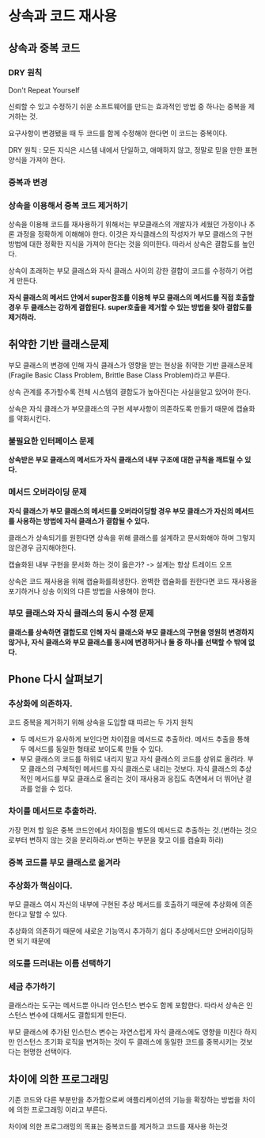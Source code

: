 # 상속과 코드 재사용

## 상속과 중복 코드

### DRY 원칙

Don't Repeat Yourself

신뢰할 수 있고 수정하기 쉬운 소프트웨어를 만드는 효과적인 방법 중 하나는 중복을 제거하는 것.

요구사항이 변경됐을 때 두 코드를 함께 수정해야 한다면 이 코드는 중복이다.

DRY 원칙 : 모든 지식은 시스템 내에서 단일하고, 애매하지 않고, 정말로 믿을 만한 표현 양식을 가져야 한다.

### 중복과 변경

### 상속을 이용해서 중복 코드 제거하기

상속을 이용해 코드를 재사용하기 위해서는 부모클래스의 개발자가 세웠던 가정이나 추론 과정을 정확하게 이해해야 한다. 이것은 자식클래스의 작성자가 부모 클래스의 구현 방법에 대한 정확한 지식을 가져야 한다는 것을 의미한다. 따라서 상속은 결합도를 높인다.

상속이 초래하는 부모 클래스와 자식 클래스 사이의 강한 결합이 코드를 수정하기 어렵게 만든다.

**자식 클래스의 메서드 안에서 super참조를 이용해 부모 클래스의 메서드를 직접 호출할 경우 두 클래스는 강하게 결합된다. super호출을 제거할 수 있는 방법을 찾아 결합도를 제거하라.**

## 취약한 기반 클래스문제

부모 클래스의 변경에 인해 자식 클래스가 영향을 받는 현상을 취약한 기반 클래스문제(Fragile Basic Class Problem, Brittle Base Class Problem)라고 부른다.

상속 관계를 추가할수록 전체 시스템의 결합도가 높아진다는 사실을알고 있어야 한다.

상속은 자식 클래스가 부모클래스의 구현 세부사항이 의존하도록 만들기 때문에 캡슐화를 약화시킨다.

### 불필요한 인터페이스 문제

**상속받은 부모 클래스의 메서드가 자식 클래스의 내부 구조에 대한 규칙을 깨트릴 수 있다.**

### 메서드 오버라이딩 문제

**자식 클래스가 부모 클래스의 메서드를 오버라이딩할 경우 부모 클래스가 자신의 메서드를 사용하는 방법에 자식 클래스가 결합될 수 있다.**

클래스가 상속되기를 원한다면 상속을 위해 클래스를 설계하고 문서화해야 하며 그렇지 않은경우 금지해야한다.

캡슐화된 내부 구현을 문서화 하는 것이 옳은가? -> 설계는 항상 트레이드 오프

상속은 코드 재사용을 위해 캡슐화를희생한다. 완벽한 캡슐화를 원한다면 코드 재사용을 포기하거나 상송 이외의 다른 방법을 사용해야 한다.

### 부모 클래스와 자식 클래스의 동시 수정 문제

**클래스를 상속하면 결합도로 인해 자식 클래스와 부모 클래스의 구현을 영원히 변경하지 않거나, 자식 클래스와 부모 클래스를 동시에 변경하거나 둘 중 하나를 선택할 수 밖에 없다.**

## Phone 다시 살펴보기

### 추상화에 의존하자.

코드 중복을 제거하기 위해 상속을 도입할 떄 따르는 두 가지 원칙

-   두 메서드가 유사하게 보인다면 차이점을 메서드로 추출하라. 메서드 추출을 통해 두 메서드를 동일한 형태로 보이도록 만들 수 있다.
-   부모 클래스의 코드를 하위로 내리지 말고 자식 클래스의 코드를 상위로 올려라. 부모 클래스의 구체적인 메서드를 자식 클래스로 내리는 것보다. 자식 클래스의 추상적인 메서드를 부모 클래스로 올리는 것이 재사용과 응집도 측면에서 더 뛰어난 결과를 얻을 수 있다.

### 차이를 메서드로 추출하라.

가장 먼저 할 일은 중복 코드안에서 차이점을 별도의 메서드로 추출하는 것.(변하는 것으로부터 변하지 않는 것을 분리하라.or 변하는 부분을 찾고 이를 캡슐화 하라)

### 중복 코드를 부모 클래스로 옮겨라

### 추상화가 핵심이다.

부모 클래스 여시 자신의 내부에 구현된 추상 메서드를 호출하기 때문에 추상화에 의존한다고 말할 수 있다.

추상화의 의존하기 때문에 새로운 기능역시 추가하기 쉽다 추상메서드만 오버라이딩하면 되기 때문에

### 의도를 드러내는 이름 선택하기

### 세금 추가하기

클래스라는 도구는 메서드뿐 아니라 인스턴스 변수도 함께 포함한다. 따라서 상속은 인스턴스 변수에 대해서도 결합되게 만든다.

부모 클래스에 추가된 인스턴스 변수는 자연스럽게 자식 클래스에도 영향을 미친다 하지만 인스턴스 초기화 로직을 변겨하는 것이 두 클래스에 동일한 코드를 중복시키는 것보다는 현명한 선택이다.

## 차이에 의한 프로그래밍

기존 코드와 다른 부분만을 추가함으로써 애플리케이션의 기능을 확장하는 방법을 차이에 의한 프로그래밍 이라고 부른다.

차이에 의한 프로그래밍의 목표는 중복코드를 제거하고 코드를 재사용 하는것
